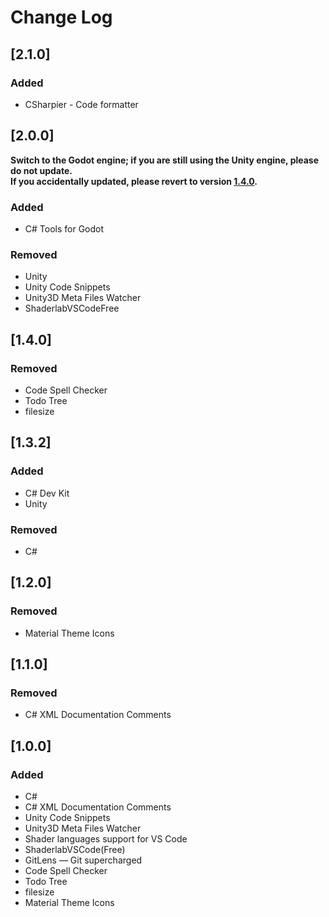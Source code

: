 # Change Log
## [2.1.0]
### Added
- CSharpier - Code formatter

## [2.0.0]
**Switch to the Godot engine; if you are still using the Unity engine, please do not update.**  
**If you accidentally updated, please revert to version [1.4.0](https://github.com/verbess/Otacon/releases/tag/v1.4.0).**

### Added
- C# Tools for Godot

### Removed
- Unity
- Unity Code Snippets
- Unity3D Meta Files Watcher
- ShaderlabVSCodeFree

## [1.4.0]
### Removed
- Code Spell Checker
- Todo Tree
- filesize

## [1.3.2]
### Added
- C# Dev Kit
- Unity

### Removed
- C#

## [1.2.0]
### Removed
- Material Theme Icons

## [1.1.0]
### Removed
- C# XML Documentation Comments

## [1.0.0]
### Added
- C#
- C# XML Documentation Comments
- Unity Code Snippets
- Unity3D Meta Files Watcher
- Shader languages support for VS Code
- ShaderlabVSCode(Free)
- GitLens — Git supercharged
- Code Spell Checker
- Todo Tree
- filesize
- Material Theme Icons
